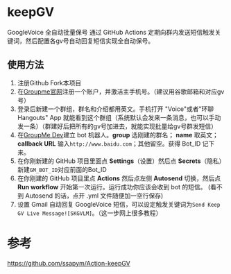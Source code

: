 # keepGV

GoogleVoice 全自动批量保号
通过 GitHub Actions 定期向群内发送短信触发关键词，然后配置各gv号自动回复短信实现全自动保号。

## 使用方法

1. 注册Github Fork本项目
2. 在[Groupme官网](https://groupme.com)注册一个账户，并激活主手机号。（建议用谷歌邮箱和对应gv号）
3. 登录后新建一个群组，群名和介绍都用英文。手机打开 "Voice"或者"环聊Hangouts" App 就能看到这个群组（系统默认会发来一条消息，也可以手动发一条）（群建好后把所有的gv号加进去，就能实现批量给gv号群发短信）
4. 在[GroupMe Dev](https://dev.groupme.com/bots)建立 bot 机器人。**group** 选刚建的群名； **name** 取英文；**callback URL** 输入`http://www.baidu.com`；其他留空。获得 Bot_ID 记下来。
5. 在你刚新建的 GitHub 项目里面点 **Settings**（设置）然后点 **Secrets**（隐私）新建`GM_BOT_ID`对应前面的Bot_ID
6. 在你刚建的 GitHub 项目里点 **Actions** 然后点左侧 **Autosend** 切换，然后点 **Run workflow** 开始第一次运行。运行成功你应该会收到 bot 的短信。 (看不到 Autosend 的话，点开 .yml 文件随便加一空行保存)
7. 设置 Gmail 自动回复 GoogleVoice 短信，可以设定触发关键词为`Send Keep GV Live Message![SKGVLM]`。（这一步网上很多教程）

# 参考

https://github.com/ssapym/Action-keepGV